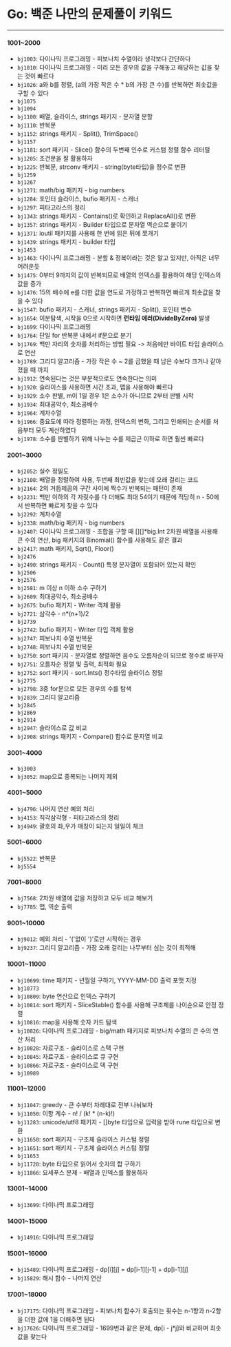 # Go: 백준 나만의 문제풀이 키워드
---

#### 1001~2000
- ``bj1003``: 다이나믹 프로그래밍 - 피보나치 수열이라 생각보다 간단하다
- ``bj1010``: 다이나믹 프로그래밍 - 미리 모든 경우의 값을 구해놓고 해당하는 값을 찾는 것이 빠르다
- ``bj1026``: a와 b를 정렬, (a의 가장 작은 수 * b의 가장 큰 수)를 반복하면 최솟값을 구할 수 있다
- ``bj1075``
- ``bj1094``
- ``bj1100``: 배열, 슬라이스, strings 패키지 - 문자열 분할
- ``bj1110``: 반복문
- ``bj1152``: strings 패키지 - Split(), TrimSpace()
- ``bj1157``
- ``bj1181``: sort 패키지 - Slice() 함수의 두번째 인수로 커스텀 정렬 함수 리터럴
- ``bj1205``: 조건문을 잘 활용하자
- ``bj1225``: 반복문, strconv 패키지 - string(byte타입)을 정수로 변환
- ``bj1259``
- ``bj1267``
- ``bj1271``: math/big 패키지 - big numbers
- ``bj1284``: 포인터 슬라이스, bufio 패키지 - 스캐너
- ``bj1297``: 피타고라스의 정리
- ``bj1343``: strings 패키지 - Contains()로 확인하고 ReplaceAll()로 변환
- ``bj1357``: strings 패키지 - Builder 타입으로 문자열 역순으로 붙이기
- ``bj1371``: ioutil 패키지를 사용해 한 번에 읽은 뒤에 쪼개기
- ``bj1439``: strings 패키지 - builder 타입
- ``bj1453``
- ``bj1463``: 다이나믹 프로그래밍 - 분할 & 정복이라는 것은 알고 있지만, 아직은 너무 어려운듯
- ``bj1475``: 0부터 9까지의 값이 반복되므로 배열의 인덱스를 활용하여 해당 인덱스의 값을 증가
- ``bj1476``: 15의 배수에 e를 더한 값을 연도로 가정하고 반복하면 빠르게 최솟값을 찾을 수 있다
- ``bj1547``: bufio 패키지 - 스캐너, strings 패키지 - Split(), 포인터 변수
- ``bj1654``: 이분탐색, 시작을 0으로 시작하면 **런타임 에러(DivideByZero)** 발생
- ``bj1699``: 다이나믹 프로그래밍
- ``bj1764``: 단일 for 반복문 내에서 if문으로 분기
- ``bj1769``: 백만 자리의 숫자를 처리하는 방법 필요 -> 처음에만 바이트 타입 슬라이스로 연산
- ``bj1789``: 그리디 알고리즘 - 가장 작은 수 ~ 2를 곱했을 때 남은 수보다 크거나 같아졌을 때 까지
- ``bj1912``: 연속된다는 것은 부분적으로도 연속한다는 의미
- ``bj1920``: 슬라이스를 사용하면 시간 초과, 맵을 사용해야 빠르다
- ``bj1929``: 소수 판별, m이 1일 경우 1은 소수가 아니므로 2부터 판별 시작
- ``bj1934``: 최대공약수, 최소공배수
- ``bj1964``: 계차수열
- ``bj1966``: 중요도에 따라 정렬하는 과정, 인덱스의 변화, 그리고 인쇄되는 순서를 처음부터 모두 계산하였다
- ``bj1978``: 소수를 판별하기 위해 나누는 수를 제곱근 이하로 하면 훨씬 빠르다

#### 2001~3000
- ``bj2052``: 실수 정밀도
- ``bj2108``: 배열을 정렬하여 사용, 두번째 최빈값을 찾는데 오래 걸리는 코드
- ``bj2164``: 2의 거듭제곱의 구간 사이에 짝수가 반복되는 패턴이 존재
- ``bj2231``: 백만 이하의 각 자릿수를 다 더해도 최대 54이기 때문에 적당히 n - 50에서 반복하면 빠르게 찾을 수 있다
- ``bj2292``: 계차수열
- ``bj2338``: math/big 패키지 - big numbers
- ``bj2407``: 다이나믹 프로그래밍 - 조합을 구할 때 [][]*big.Int 2차원 배열을 사용해 큰 수의 연산, big 패키지의 Binomial() 함수를 사용해도 같은 결과
- ``bj2417``: math 패키지, Sqrt(), Floor()
- ``bj2476``
- ``bj2490``: strings 패키지 - Count() 특정 문자열이 포함되어 있는지 확인
- ``bj2506``
- ``bj2576``
- ``bj2581``: m 이상 n 이하 소수 구하기
- ``bj2609``: 최대공약수, 최소공배수
- ``bj2675``: bufio 패키지 - Writer 객체 활용
- ``bj2721``: 삼각수 - n*(n+1)/2
- ``bj2739``
- ``bj2742``: bufio 패키지 - Writer 타입 객체 활용
- ``bj2747``: 피보나치 수열 반복문
- ``bj2748``: 피보나치 수열 반복문
- ``bj2750``: sort 패키지 - 문자열로 정렬하면 음수도 오름차순이 되므로 정수로 바꾸자
- ``bj2751``: 오름차순 정렬 및 출력, 최적화 필요
- ``bj2752``: sort 패키지 - sort.Ints() 정수타입 슬라이스 정렬
- ``bj2775``
- ``bj2798``: 3중 for문으로 모든 경우의 수를 탐색
- ``bj2839``: 그리디 알고리즘
- ``bj2845`` 
- ``bj2869``
- ``bj2914``
- ``bj2947``: 슬라이스로 값 비교
- ``bj2908``: strings 패키지 - Compare() 함수로 문자열 비교

#### 3001~4000
- ``bj3003``
- ``bj3052``: map으로 중복되는 나머지 제외

#### 4001~5000
- ``bj4796``: 나머지 연산 예외 처리
- ``bj4153``: 직각삼각형 - 피타고라스의 정리
- ``bj4949``: 괄호의 좌,우가 매칭이 되는지 일일이 체크

#### 5001~6000
- ``bj5522``: 반복문
- ``bj5554``

#### 7001~8000
- ``bj7568``: 2차원 배열에 값을 저장하고 모두 비교 해보기
- ``bj7785``: 맵, 역순 출력

#### 9001~10000
- ``bj9012``: 예외 처리 - '('없이 ')'로만 시작하는 경우
- ``bj9237``: 그리디 알고리즘 - 가장 오래 걸리는 나무부터 심는 것이 최적해

#### 10001~11000
- ``bj10699``: time 패키지 - 년월일 구하기, YYYY-MM-DD 출력 포맷 지정
- ``bj10773``
- ``bj10809``: byte 연산으로 인덱스 구하기
- ``bj10814``: sort 패키지 - SliceStable() 함수를 사용해 구조체를 나이순으로 안정 정렬
- ``bj10816``: map을 사용해 숫자 카드 탐색
- ``bj10826``: 다이나믹 프로그래밍 - big/math 패키지로 피보나치 수열의 큰 수의 연산 처리
- ``bj10828``: 자료구조 - 슬라이스로 스택 구현
- ``bj10845``: 자료구조 - 슬라이스로 큐 구현
- ``bj10866``: 자료구조 - 슬라이스로 덱 구현
- ``bj10989``

#### 11001~12000
- ``bj11047``: greedy - 큰 수부터 차례대로 전부 나눠보자
- ``bj11050``: 이항 계수 - n! / (k! * (n-k)!)
- ``bj11283``: unicode/utf8 패키지 - []byte 타입으로 입력을 받아 rune 타입으로 변환
- ``bj11650``: sort 패키지 - 구조체 슬라이스 커스텀 정렬
- ``bj11651``: sort 패키지 - 구조체 슬라이스 커스텀 정렬
- ``bj11653``
- ``bj11720``: byte 타입으로 읽어서 숫자의 합 구하기
- ``bj11866``: 요세푸스 문제 - 배열과 인덱스를 활용하자

#### 13001~14000
- ``bj13699``: 다이나믹 프로그래밍

#### 14001~15000
- ``bj14916``: 다이나믹 프로그래밍

#### 15001~16000
- ``bj15489``: 다이나믹 프로그래밍 - dp[i][j] = dp[i-1][j-1] + dp[i-1][j]
- ``bj15829``: 해시 함수 - 나머지 연산

#### 17001~18000
- ``bj17175``: 다이나믹 프로그래밍 - 피보나치 함수가 호출되는 횟수는 n-1항과 n-2항을 더한 값에 1을 더해주면 된다
- ``bj17626``: 다이나믹 프로그래밍 - 1699번과 같은 문제,  dp[i - j*j]와 비교하며 최솟값을 찾는다